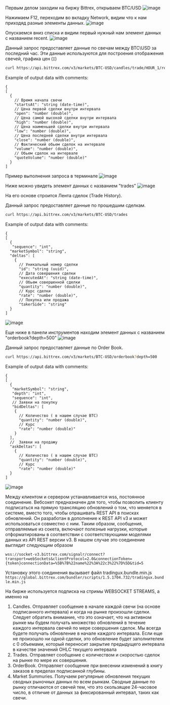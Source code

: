 Первым делом заходим на биржу Bittrex, открываем BTC/USD ![image](https://user-images.githubusercontent.com/53054649/206215846-18a1b767-21ff-4ce1-9a78-e587c9d19825.png)

Нажимаем F12, переходим во вкладку Network, видим что к нам приходяд разные элементы данных. ![image](https://user-images.githubusercontent.com/53054649/206196073-19ef90c1-12b4-49d8-87a1-1fd5cde455da.png)

Опускаемся вниз списка и видим первый нужный нам элемент данных с названием recent. ![image](https://user-images.githubusercontent.com/53054649/206196375-07edefc2-5d3d-494e-aa06-bb8232596884.png)

Данный запрос предоставляет данные по свечам между BTC\USD за последний час.
Эти данные используются для построения отображения свечей, графика цен (`I`)

```bash
curl https://api.bittrex.com/v3/markets/BTC-USD/candles/trade/HOUR_1/recent
```

Example of output data with comments:
```json5
{
[
  {
    // Время начала свечи
    "startsAt": "string (date-time)", 
    // Цена первой сделки внутри интервала
    "open": "number (double)", 
    // Цена самой высокой сделки внутри интервала
    "high": "number (double)", 
    // Цена наименьшей сделки внутри интервала
    "low": "number (double)", 
    // Цена последней сделки внутри интервала
    "close": "number (double)", 
    // Фактический обьем сделок на интервале
    "volume": "number (double)", 
    // Обьем сделок на интервале
    "quoteVolume": "number (double)" 
  }
]
```

Пример выполнения запроса в терминале
![image](https://user-images.githubusercontent.com/53054649/206197255-43b22d53-cae1-4950-954d-a6e203e80d30.png)


Ниже можно увидеть элемент данных с названием "trades"
![image](https://user-images.githubusercontent.com/53054649/206197622-84287fa1-cb5c-4460-975e-3977b264392c.png)

На его основе строится Лента сделок (Trade History). 


Данный запрос предоставляет данные по прошедшим сделкам.

```bash
curl https://api.bittrex.com/v3/markets/BTC-USD/trades
```
Example of output data with comments:
```json5
{
[
  {
   "sequence": "int",
  "marketSymbol": "string",
  "deltas": [
    {
      // Уникальный номер сделки
      "id": "string (uuid)", 
      // Дата совершения сделки
      "executedAt": "string (date-time)", 
      // Обьем совершенной сделки
      "quantity": "number (double)", 
      // Курс сделки
      "rate": "number (double)",
      // Покупка или продажа
      "takerSide": "string" 
  }
]
```
![image](https://user-images.githubusercontent.com/53054649/206198999-3af1e6c8-0e6b-4635-854e-ad586ff14017.png)


Еще ниже в панели инструментов находим элемент данных с названием "orderbook?depth=500"
![image](https://user-images.githubusercontent.com/53054649/206199280-1a60e825-2824-4d46-818d-4aa2159e1d91.png)


Данный запрос предоставляет данные по Order Book.

```bash
curl https://api.bittrex.com/v3/markets/BTC-USD/orderbook?depth=500 
```
Example of output data with comments:
```json5
{
[
  {
   "marketSymbol": "string",
   "depth": "int",
   "sequence": "int",
   // Заявки на покупку
   "bidDeltas": [ 
    {
      // Количество ( в нашем случае BTC)
      "quantity": "number (double)", 
      // Курс
      "rate": "number (double)"
    }
  ],
  //  Заявки на продажу
  "askDeltas": [
    {
      // Количество ( в нашем случае BTC)
      "quantity": "number (double)",
      // Курс
      "rate": "number (double)"
  }
]
```
![image](https://user-images.githubusercontent.com/53054649/206216235-a10171b4-a22a-40b7-a2b7-61c82f09c894.png)


Между клиентом и сервером устанавливается wss, постоянное соединение. Вебсокет предназначен для того, чтобы позволить клиенту подписаться на прямую трансляцию обновлений о том, что меняется в системе, вместо того, чтобы опрашивать REST API в поисках обновлений. Он разработан в дополнение к REST API v3 и может использоваться совместно с ним. Таким образом, сообщения, отправляемые из сокета, включают полезные нагрузки, которые отформатированы в соответствии с соответствующими моделями данных из API REST версии v3. В нашем случае это соединение выглядит следующим образом 
```
wss://socket-v3.bittrex.com/signalr/connect?transport=webSockets&clientProtocol=2.0&connectionToken={token}connectionData=%5B%7B%22name%22%3A%22c3%22%7D%5D&tid=5
```
Установку этого соединения вызывает файл tradingux.bundle.min.js
```https://global.bittrex.com/bundler/scripts/1.5.1704.732/tradingux.bundle.min.js```

На бирже используется подписка на стримы WEBSOCKET STREAMS, а именно на
1. Candles. Отправляет сообщение в начале каждой свечи (на основе подписанного интервала) и когда на рынке произошли сделки. Следует обратить внимание, что это означает, что на активном рынке мы будем получать множество обновлений в течение каждого интервала свечей по мере совершения сделок. Мы всегда будете получать обновление в начале каждого интервала. Если еще не произошло ни одной сделки, это обновление будет заполнителем с 0 объемами, который переносит закрытие предыдущего интервала в качестве значений OHLC текущего интервала
2. Trades. Отправляет сообщение с количеством и скоростью сделок на рынке по мере их совершения.
3. OrderBook. Отправляет сообщение при внесении изменений в книгу заказов в пределах подписанной глубины.
4. Market Summuries. Получаем регулярные обновления текущих сводных рыночных данных по всем рынкам. Сводные данные по рынку отличаются от свечей тем, что это скользящее 24-часовое число, в отличие от данных за фиксированный интервал, таких как свечи.



